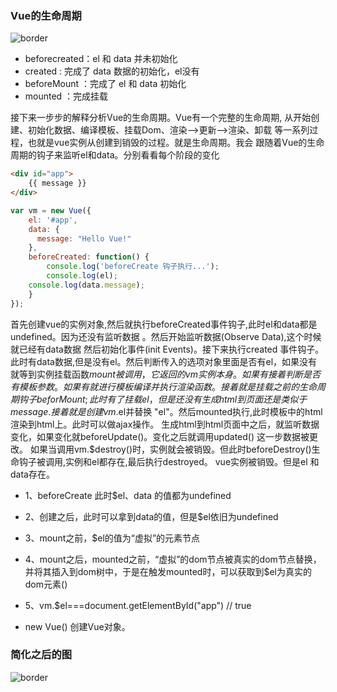 ### Vue的生命周期

![border](http://images.cnblogs.com/cnblogs_com/fly_dragon/276813/o_lifecycle-%E6%A0%87%E6%B3%A8%E7%89%88%E6%9C%AC.png)

* beforecreated：el 和 data 并未初始化 
* created : 完成了 data 数据的初始化，el没有
* beforeMount ：完成了 el 和 data 初始化 
* mounted ：完成挂载

接下来一步步的解释分析Vue的生命周期。Vue有一个完整的生命周期,
从开始创建、初始化数据、编译模板、挂载Dom、渲染——>更新——>渲染、卸载
等一系列过程，也就是vue实例从创建到销毁的过程。就是生命周期。我会
跟随着Vue的生命周期的钩子来监听el和data。分别看看每个阶段的变化
```HTML
<div id="app">
    {{ message }}
</div>
```
```JavaScript
var vm = new Vue({
    el: '#app',
    data: {
	  message: "Hello Vue!"
    },
    beforeCreated: function() {
        console.log('beforeCreate 钩子执行...');
        console.log(el);
	console.log(data.message);
    }
});
```

 首先创建vue的实例对象,然后就执行beforeCreated事件钩子,此时el和data都是undefined。因为还没有监听数据
。然后开始监听数据(Observe Data),这个时候就已经有data数据 然后初始化事件(init Events)。接下来执行created
事件钩子。此时有data数据,但是没有el。然后判断传入的选项对象里面是否有el，如果没有就等到实例挂载函数$mount被调用，
它返回的vm实例本身。如果有接着判断是否有模板参数。如果有就进行模板编译并执行渲染函数。
接着就是挂载之前的生命周期钩子beforMount; 此时有了挂载el，但是还没有生成html到页面还是类似于 {{ message }}.
接着就是创建 vm.$el并替换 "el"。然后mounted执行,此时模板中的html渲染到html上。此时可以做ajax操作。
生成html到html页面中之后，就监听数据变化，如果变化就beforeUpdate()。变化之后就调用updated() 这一步数据被更改。
如果当调用vm.$destroy()时，实例就会被销毁。但此时beforeDestroy()生命钩子被调用,实例和el都存在,最后执行destroyed。
vue实例被销毁。但是el 和 data存在。

* 1、beforeCreate 此时$el、data 的值都为undefined

* 2、创建之后，此时可以拿到data的值，但是$el依旧为undefined

* 3、mount之前，$el的值为“虚拟”的元素节点

* 4、mount之后，mounted之前，“虚拟”的dom节点被真实的dom节点替换，并将其插入到dom树中，于是在触发mounted时，可以获取到$el为真实的dom元素()

* 5、vm.$el===document.getElementById("app")  // true

* new Vue() 创建Vue对象。


### 简化之后的图
![border](http://images2015.cnblogs.com/blog/1064935/201701/1064935-20170103211421987-2119701214.png)

